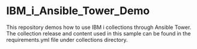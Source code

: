 # IBM_i_Ansible_Tower_Demo
This repository demos how to use IBM i collections through Ansible Tower. The collection release and content used in this sample can be found in the requirements.yml file under collections directory. 
